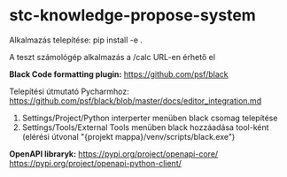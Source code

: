 # stc-knowledge-propose-system

Alkalmazás telepítése: pip install -e .

A teszt számológép alkalmazás a /calc URL-en érhető el

**Black Code formatting plugin:**
https://github.com/psf/black

Telepítési útmutató Pycharmhoz:
https://github.com/psf/black/blob/master/docs/editor_integration.md

1. Settings/Project/Python interperter menüben black csomag telepítése
2. Settings/Tools/External Tools menüben black hozzáadása tool-ként (elérési útvonal "{projekt mappa}/venv/scripts/black.exe")

**OpenAPI libraryk:**
https://pypi.org/project/openapi-core/
https://pypi.org/project/openapi-python-client/